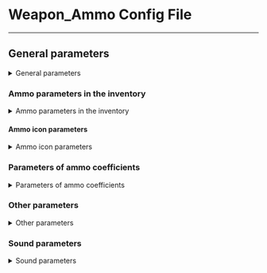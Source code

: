 # Weapon_Ammo Config File

___

## General parameters

<details>
    <summary>General parameters</summary>

| Parameter Name | Parameter Description | Example value | Parameter Possible Values and their descriptions |
---|---|---|---|
| GroupControlSection |  | spawn_group |  |
| discovery_dependency |  |  |  |
| $spawn | the ammo directory in the Level Editor | "weapons\ammo\ammo_11.43x23_hydro" |  |
| class | engine ammo class | AMMO_S | AMMO_S - S_VOG25 - S_OG7B - S_M209 |
| cform | parameter for dynamic objects; necessary for correct creation of the skeleton model | skeleton |  |
| visual | World-model ammo box | dynamics\weapons\wpn_ammo\ammo_1143x23_fmj.ogf | Specifies the path to the file |
| $prefetch | preload queue | 64 |  |
| kind | The type of item to group into the appropriate section in the Item Spawner | w_ammo |  |
| cost | Base price | 910 | Specified in numbers |
| box_size | number of bullets in a pack | 16 | Specified in numbers |

</details>

### Ammo parameters in the inventory

<details>
    <summary>Ammo parameters in the inventory</summary>

| Parameter Name | Parameter Description | Example value | Parameter Possible Values and their descriptions |
---|---|---|---|
| inv_name | The name in the inventory | ammo-11.43x23-fmj |  |
| inv_name_short | short name in the inventory | ammo-11.43x23-fmj_s |  |
| inv_weight | inventory weight | .29 | The number is given in kilograms |
| description | Description in inventory | ammo-11.43x23-fmj_descr |  |

</details>

#### Ammo icon parameters

<details>
    <summary>Ammo icon parameters</summary>

| Parameter Name | Parameter Description | Example value | Parameter Possible Values and their descriptions |
---|---|---|---|
| inv_grid_width | icon width | 2 | number of 50x50 pixels cells |
| inv_grid_height | icon height | 1 | number of 50x50 pixels cells |
| inv_grid_x | the coordinate of the upper left corner of the icon on a 50x50 pixel grid on the X axis | 55 | number of cells indented to the right |
| inv_grid_y | The coordinate of the upper left corner of the icon on a 50x50 pixel grid on the Y axis | 11 | number of cells indenting downward |

</details>

### Parameters of ammo coefficients

<details>
    <summary>Parameters of ammo coefficients</summary>

| Parameter Name | Parameter Description | Example value | Parameter Possible Values and their descriptions |
---|---|---|---|
| k_disp | Coefficient of accuracy of the bullet | 0.66 |  |
| k_impulse | Pulse coefficient transmitted to the ragdoll-body | 0.55 |  |
| k_ap |  | 0.1 |  |
| k_air_resistance | Bullet air resistance coefficient | 0.8 |  |
| k_hit	 | Bullet kill rate | 1.0 |  |
| k_bullet_speed | Bullet velocity coefficient | 1.15 |  |
| k_cam_dispersion | Camera dispersion coefficient | 1.0 |  |
| k_pierce | Penetration power of a bullet |  |  |
| k_dist | Range coefficient | 0.75 |  |

</details>

### Other parameters

<details>
    <summary>Other parameters</summary>

| Parameter Name | Parameter Description | Example value | Parameter Possible Values and their descriptions |
---|---|---|---|
| tracer_color_ID |  | 2 |  |
| wm_size | texture size of the mark left on the ground after the explosion | 0.072 | The bigger the number, the bigger the mark |
| impair | Barrel wear coefficient from the bullet | 1.4 |  |
| tier |  | 2 |  |
| buck_shot | Number of components in a bullet, e.g. fractions | 9 |  |
| tracer | Is the bullet a tracer | off | on (Yes) - off (No) |
| 4to1_tracer | Will four tracers be combined into one | true | true (yes) - false (no) |
| explosive | Will there be an explosion when touched | false | true (yes) - false (no) |
| disassemble_parts |  | prt_i_ammo,prt_i_ammo |  |

</details>

### Sound parameters

<details>
    <summary>Sound parameters</summary>

| Parameter Name | Parameter Description | Example value | Parameter Possible Values and their descriptions |
---|---|---|---|
| snd_on_take | The sound when taking | ammo |  |

</details>